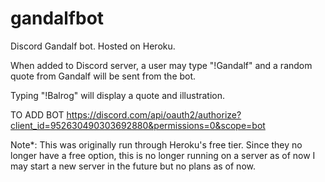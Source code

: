 # gandalfbot
Discord Gandalf bot. 
Hosted on Heroku.

When added to Discord server, a user may type "!Gandalf" and a random quote from Gandalf will be sent from the bot.

Typing "!Balrog" will display a quote and illustration.

TO ADD BOT
https://discord.com/api/oauth2/authorize?client_id=952630490303692880&permissions=0&scope=bot

Note*: This was originally run through Heroku's free tier. Since they no longer have a free option, this is no longer running on a server as of now
I may start a new server in the future but no plans as of now. 
